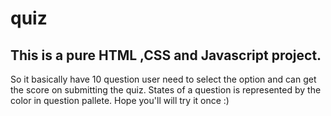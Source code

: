 # quiz

## This is a pure HTML ,CSS and Javascript project.
So it basically have 10 question user need to select the option and can get the score on submitting the quiz.
States of a question is represented by the color in question pallete.
Hope you'll will try it once :)
